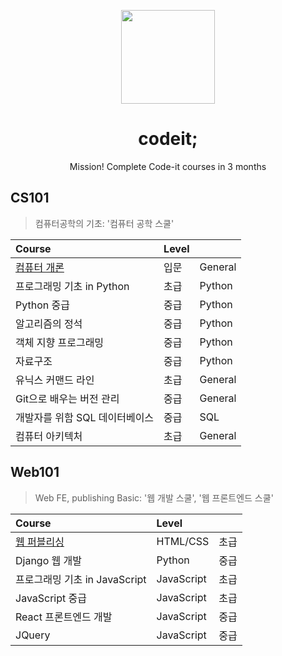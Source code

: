 <p align="center">
<img src="https://user-images.githubusercontent.com/60145951/159694301-3814c38b-2bc6-498d-a24d-226e3859bfe6.png" href="https://www.codeit.kr" height=150/>
<h1 align="center"> codeit; </h1>
<p align="center">Mission! Complete Code-it courses in 3 months</p>
</p>


## CS101
> 컴퓨터공학의 기초: '컴퓨터 공학 스쿨'

| Course | Level | |
|:-|:-|:-|
|[컴퓨터 개론](https://github.com/4923/codeit/tree/main/CS101) | 입문 | General | 
|프로그래밍 기초 in Python | 초급 | Python |
|Python 중급 | 중급 | Python |
|알고리즘의 정석 | 중급 | Python |
|객체 지향 프로그래밍 | 중급 | Python |
|자료구조 | 중급 | Python |
|유닉스 커맨드 라인 | 초급 | General |
|Git으로 배우는 버전 관리 | 중급 | General |
|개발자를 위함 SQL 데이터베이스 | 중급 | SQL |
|컴퓨터 아키텍처 | 초급 | General |

## Web101
> Web FE, publishing Basic: '웹 개발 스쿨', '웹 프론트엔드 스쿨'

| Course | Level | |
|:-|:-|:-|
| [웹 퍼블리싱](https://github.com/4923/codeit/tree/main/web-publishing) | HTML/CSS | 초급 |
| Django 웹 개발 | Python | 중급 |
| 프로그래밍 기초 in JavaScript | JavaScript | 초급 |
| JavaScript 중급 | JavaScript | 초급 |
| React 프론트엔드 개발 | JavaScript | 중급 |
| JQuery | JavaScript | 중급 |

